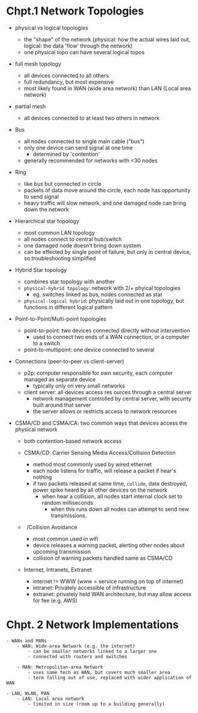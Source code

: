 # Chpt.1 Network Topologies
- physical vs logical topologies
    - the "shape" of the network (physical: how the actual wires laid out, logical: the data 'flow' through the network)
    - one physical topo can have several logical topos

- full mesh topology
    - all devices connected to all others
    - full redundancy, but most expensive
    - most likely found in WAN (wide area network) than LAN (Local area network)

- partial mesh
    - all devices connected to at least two others in network

- Bus
    - all nodes connected to single main cable ("bus")
    - only one device can send signal at one time
        - determined by 'contention'
    - generally recommended for networks with <30 nodes
- Ring
    - like bus but connected in circle
    - packets of data move around the circle, each node has opportunity to send signal 
    - heavy traffic will slow network, and one damaged node can bring down the network

- Hierarchical star topology
    - most common LAN topology
    - all nodes connect to central hub/switch
    - one damaged node doesn't bring down system
    - can be effected by single point of failure, but only in central device, so troubleshooting simplified

- Hybrid Star topology
    - combines star topology with another
    - `physical-hybrid topology`: network with 2/+ phyical topologies
        - eg. switches linked as bus, nodes connected as star 
    - `physical-logical hybrid`: physically laid out in one topology, but functions in different logical pattern

- Point-to-Point/Multi-point topologies
    - point-to-point: two devices connected directly without intervention
        - used to connect two ends of a WAN connection, or a computer to a switch
    - point-to-multipoint: one device connected to several

- Connections (peer-to-peer vs client-server)
    - p2p: computer responsible for own security, each computer managed as separate device
        - typically only on very small networks
    - client server: all devices access res ources through a central server
        - network management controlled by central server, with security built around that server
        - the server allows or restricts access to network resources

- CSMA/CD and CSMA/CA: two common ways that devices access the physical network
    - both contention-based network access
    - CSMA/CD: Carrier Sensing Media Access/Collision Detection
        - method most commonly used by wired ethernet
        - each node listens for traffic, will release a packet if hear's nothing
        - if two packets released at same time, `collide`, data destroyed, power spike heard by all other devices on the network
            - when hear a collision, all nodes start internal clock set to random milliseconds
                - when this runs down all nodes can attempt to send new transmissions.

    - ` `/Collision Avoidance
        - most common used in wifi
        - device releases a warning packet, alerting other nodes about upcoming transmission
        - collision of warning packets handled same as CSMA/CD
    
    - Internet, Intranets, Extranet
        - internet != WWW (www = service running on top of internet)
        - intranet: Privately accessible of infrastructure
        - extranet: privately held WAN architecture, but may allow access for fee (e.g. AWS)

# Chpt. 2 Network Implementations
    - WANs and MANs
        - WAN: Wide-area Network (e.g. the internet)
            - can be smaller networks linked to a larger one
            - connected with routers and switches

        - MAN: Metropolitan-area Network
            - uses same tech as WAN, but covers much smaller area
            - term falling out of use, replaced with wider application of WAN 
    
    - LAN, WLAN, PAN
        - LAN: Local area network
            - limited in size (room up to a building generally)